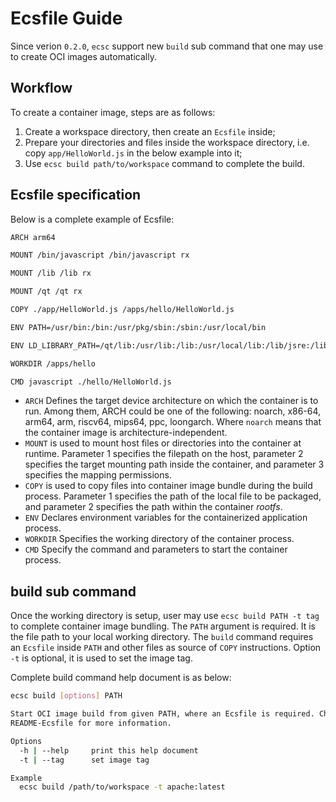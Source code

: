 # Ecsfile Guide

Since verion `0.2.0`, `ecsc` support new `build` sub command that one may use to
create OCI images automatically.

## Workflow

To create a container image, steps are as follows:

1. Create a workspace directory, then create an `Ecsfile` inside;
2. Prepare your directories and files inside the workspace directory, i.e. copy
`app/HelloWorld.js` in the below example into it;
3. Use `ecsc build path/to/workspace` command to complete the build.

## Ecsfile specification

Below is a complete example of Ecsfile:

```sh
ARCH arm64

MOUNT /bin/javascript /bin/javascript rx

MOUNT /lib /lib rx

MOUNT /qt /qt rx

COPY ./app/HelloWorld.js /apps/hello/HelloWorld.js

ENV PATH=/usr/bin:/bin:/usr/pkg/sbin:/sbin:/usr/local/bin

ENV LD_LIBRARY_PATH=/qt/lib:/usr/lib:/lib:/usr/local/lib:/lib/jsre:/lib/vsoa

WORKDIR /apps/hello

CMD javascript ./hello/HelloWorld.js
```

- `ARCH` Defines the target device architecture on which the container is to run.
  Among them, ARCH could be one of the following: noarch, x86-64, arm64, arm,
  riscv64, mips64, ppc, loongarch. Where `noarch` means that the container image
  is architecture-independent.
- `MOUNT` is used to mount host files or directories into the container at runtime.
  Parameter 1 specifies the filepath on the host, parameter 2 specifies
  the target mounting path inside the container, and parameter 3 specifies the
  mapping permissions.
- `COPY` is used to copy files into container image bundle during the build
  process. Parameter 1 specifies the path of the local file to be packaged, and
  parameter 2 specifies the path within the container *rootfs*.
- `ENV` Declares environment variables for the containerized application process.
- `WORKDIR` Specifies the working directory of the container process.
- `CMD` Specify the command and parameters to start the container process.

## build sub command

Once the working directory is setup, user may use `ecsc build PATH -t tag` to
complete container image bundling. The `PATH` argument is required. It is the
file path to your local working directory. The `build` command requires an
`Ecsfile` inside `PATH` and other files as source of `COPY` instructions. Option
`-t` is optional, it is used to set the image tag.

Complete build command help document is as below:

```sh
ecsc build [options] PATH

Start OCI image build from given PATH, where an Ecsfile is required. Check
README-Ecsfile for more information.

Options
  -h | --help     print this help document
  -t | --tag      set image tag

Example
  ecsc build /path/to/workspace -t apache:latest
```